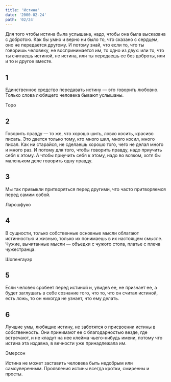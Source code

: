 ```yaml
---
title: 'Истина'
date: '2000-02-24'
path: '02/24'
---
```


Для того чтобы истина была услышана, надо, чтобы она была высказана с добротою. Как бы умно и верно ни было то, что сказано с сердцем, оно не передается другому. И потому знай, что если то, что ты говоришь человеку, не воспринимается им, то одно из двух: или то, что ты считаешь истиной, не истина, или ты передаешь ее без доброты, или и то и другое вместе.
<!-- {.intro} -->

## 1

Единственное средство передавать истину — это говорить любовно. Только слова любящего человека бывают услышаны.

Торо
<!-- {.source} -->

## 2

Говорить правду — то же, что хорошо шить, ловко косить, красиво писать. Это дается только тому, кто много шил, много косил, много писал. Как ни старайся, не сделаешь хорошо того, чего не делал много и много раз. И потому для того, чтобы говорить правду, надо приучить себя к этому. А чтобы приучить себя к этому, надо во всяком, хотя бы маленьком деле говорить одну правду.

## 3

Мы так привыкли притворяться перед другими, что часто притворяемся перед самим собой.

Ларошфуко
<!-- {.source} -->

## 4

В сущности, только собственные основные мысли облагают истинностью и жизнью, только их понимаешь в их настоящем смысле. Чужие, вычитанные мысли — объедки с чужого стола, платье с плеча чужестранца.

Шопенгауэр
<!-- {.source} -->

## 5

Если человек сробеет перед истиной и, увидев ее, не признает ее, а будет заглушать в себе сознание того, что то, что он считал истиной, есть ложь, то он никогда не узнает, что ему делать.

## 6

Лучшие умы, любящие истину, не заботятся о присвоении истины в собственность. Они принимают ее с благодарностью везде, где встречают, и не кладут на нее клейма чьего-нибудь имени, потому что истина эта издавна, в вечности уже принадлежала им.

Эмерсон
<!-- {.source} -->

Истина не может заставить человека быть недобрым или самоуверенным. Проявления истины всегда кротки, смиренны и просты.
<!-- {.conclusion} -->
